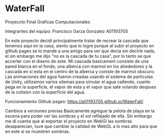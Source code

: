 # WaterFall
Proyeccto Final Graficas Computacionales

Integrantes del equipo:
Francisco Garza Gonzalez A01193705

En este proyecto decidi principalmente tratar de recrear la cascada que tenemos aqui en la casa, siento que lo logre
porque al subir el proyecto en github pages se lo mande a una amigo para ver que decia sin decirle nada,
el sin embargo me dijo "no es la cascada de tu casa", por lo tanto se que accerter con el diseno de este. Mi cascada
basicament consiste de una pared blanca en el fondo, una alberca con marmol en los alrededores y la cascada en si
esta en el centro de la alberca y coniste de marmol obscuro. Las animaciones del agua fueron creadas usando el
sistema de particulas de Unity, utilizamos varios sitemas para simular el agua callendo, cuanto pega en la superficie,
el vapor de esta y el vapor que sale volando despues de la colision con la superficie del agua.

Funcionamiento
Github pages: https://a01193705.github.io/WaterFall/

Cambios a versiones previas
Basicamente agregue la pelota de playa en la escena para poder ver las sombras y el sol reflejado de ella. Sin embargo
me di cuenta que al exportar el proyecto en WebGl las sombras desaparecian, tuve que cambiar la calidad de WebGL a lo 
mas alto para que en este si se muestren sombras.
